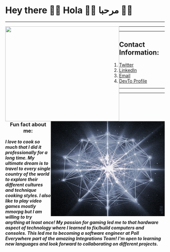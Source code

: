 # Hey there 👋🏼 Hola 👋🏼 مرحبا 👋🏼



---
<div>
  <p>
    <img align="left" width="360" height="300" src="https://www.universal-rights.org/wp-content/uploads/2019/09/30212411048_2a1d7200e2_z-1.jpg">
    <img align="right" width="360" height="300" src="https://github.com/HadyM/Intro-to-Terminal/blob/main/Assets/NIbp.gif"  title="Github">
  </p>
</div>

---
---

## Contact Information:
  <div>
    <ol>
      <li>
        <a href="https://twitter.com/Hady_Mohamed_87">Twitter</a>
      </li>
      <li>
        <a href="https://www.linkedin.com/in/hady-mohamed-swe">LinkedIn</a>
      </li>
      <li>
        <a href="mailto:devhady87@gmail.com">Email</a>
      </li>
      <li>
        <a href="https://dev.to/hadym">DevTo Profile</a>
      </li>
  </ol>
  </div>
  
---
---
<br>
<br>

<div align="center">
  <h3>Fun fact about me:</h3>
</div>
 
<strong><em>I love to cook so much that I did it professionally for a long time. My ultimate dream is to travel to every single country of the world to explore their different cultures and technique cooking styles. 
I also like to play video games mostly mmorpg but I am willing to try anything at least once! My passion for gaming led me to that hardware aspect of technology where I learned to fix/build computers and consoles. This led me to becoming a software engineer at Poll Everywhere part of the amazing Integrations Team! I'm open to learning new languages and look forward to collaborating on different projects.</em></strong>
  





<!--
**HadyM/HadyM** is a ✨ _special_ ✨ repository because its `README.md` (this file) appears on your GitHub profile.

Here are some ideas to get you started:

- 🔭 I’m currently working on ...
- 🌱 I’m currently learning ...
- 👯 I’m looking to collaborate on ...
- 🤔 I’m looking for help with ...
- 💬 Ask me about ...
- 📫 How to reach me: ...
- 😄 Pronouns: ...
- ⚡ Fun fact: ...
-->
